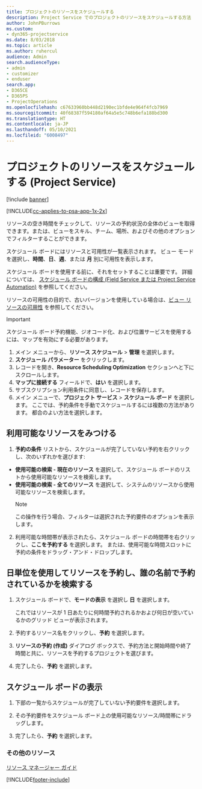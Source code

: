 ```yaml
---
title: プロジェクトのリソースをスケジュールする
description: Project Service でのプロジェクトのリソースをスケジュールする方法
author: JohnPBurrows
ms.custom:
- dyn365-projectservice
ms.date: 8/03/2018
ms.topic: article
ms.author: ruhercul
audience: Admin
search.audienceType:
- admin
- customizer
- enduser
search.app:
- D365CE
- D365PS
- ProjectOperations
ms.openlocfilehash: c67633960bb448d2190ec1bfde4e964f4fcb7969
ms.sourcegitcommit: 40f68387f594180af64a5e5c748b6efa188bd300
ms.translationtype: HT
ms.contentlocale: ja-JP
ms.lasthandoff: 05/10/2021
ms.locfileid: "6008497"
---
```

# <a name="schedule-resources-for-a-project-project-service"></a>プロジェクトのリソースをスケジュールする (Project Service)

[!include [banner](../includes/psa-now-project-operations.md)]

[!INCLUDE[cc-applies-to-psa-app-1x-2x](../includes/cc-applies-to-psa-app-1x-2x.md)]

リソースの空き時間をチェックして、リソースの予約状況の全体のビューを取得できます。または、ビューをスキル、チーム、場所、およびその他のオプションでフィルターすることができます。  
  
スケジュール ボードにはリソースと可用性が一覧表示されます。 ビュー モードを選択し、**時間**、**日**、**週**、または **月** 別に可用性を表示します。  
  
スケジュール ボードを使用する前に、それをセットすることは重要です。 詳細については、 [スケジュール ボードの構成 (Field Service または Project Service Automation)](/dynamics365/field-service/configure-schedule-board) を参照してください。
  
リソースの可用性の目的で、古いバージョンを使用している場合は、[ビュー リソースの可用性](../psa/view-resource-availability.md) を参照してください。  

> [!IMPORTANT]
>  スケジュール ボード予約機能、ジオコード化、および位置サービスを使用するには、マップを有効にする必要があります。  
> 
> 1. メイン メニューから、**リソース スケジュール** > **管理** を選択します。  
> 2. **スケジュール パラメーター** をクリックします。  
> 3. レコードを開き、**Resource Scheduling Optimization** セクションへと下にスクロールします。  
> 4. **マップに接続する** フィールドで、**はい** を選択します。  
> 5. サブスクリプション利用条件に同意し、レコードを保存します。  
> 6. メイン メニューで、**プロジェクト サービス** > **スケジュール ボード** を選択します。 ここでは、予約条件を手動でスケジュールするには複数の方法があります。 都合のよい方法を選択します。
  
## <a name="find-available-resources"></a>利用可能なリソースをみつける

1.  **予約の条件** リストから、スケジュールが完了していない予約を右クリックし、次のいずれかを選びます:  
  
- **使用可能の検索 - 現在のリソース** を選択して、スケジュール ボードのリストから使用可能なリソースを検索します。  
- **使用可能の検索 - 全てのリソース** を選択して、システムのリソースから使用可能なリソースを検索します。  
   > [!NOTE]
   >  この操作を行う場合、フィルターは選択された予約要件のオプションを表示します。  
  
2. 利用可能な時間帯が表示されたら、スケジュール ボードの時間帯を右クリックし、**ここを予約する** を選択します。 または、使用可能な時間スロットに予約の条件をドラッグ・アンド・ドロップします。  
  

## <a name="book-a-resource-using-the-daily-view-and-find-whos-under-booked"></a>日単位を使用してリソースを予約し、誰の名前で予約されているかを検索する
  
1.  スケジュール ボードで、**モードの表示** を選択し **日** を選択します。  
  
    これではリソースが 1 日あたりに何時間予約されるかおよび何日が空いているかのグリッド ビューが表示されます。  
  
2.  予約するリソース名をクリックし、**予約** を選択します。  
  
3.  **リソースの予約 (作成)** ダイアログ ボックスで、予約方法と開始時間や終了時間と共に、リソースを予約するプロジェクトを選びます。  
  
4.  完了したら、**予約** を選択します。  
  
## <a name="view-to-the-schedule-board"></a>スケジュール ボードの表示
  
1.  下部の一覧からスケジュールが完了していない予約要件を選択します。  
  
2.  その予約要件をスケジュール ボード上の使用可能なリソース/時間帯にドラッグします。  
  
3.  完了したら、**予約** を選択します。  
  
### <a name="additional-resources"></a>その他のリソース  
 [リソース マネージャー ガイド](../psa/resource-manager-guide.md)


[!INCLUDE[footer-include](../includes/footer-banner.md)]